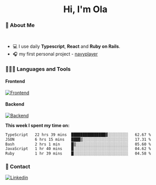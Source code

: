 <h1 align="center">Hi, I'm Ola</h1>

### 💅 About Me

<br/>

- 💻 I use daily **Typescript**, **React** and **Ruby on Rails**.
- 🎧 my first personal project - [navyplayer](https://navyplayer.netlify.app/)

### 👩🏻‍💻 Languages and Tools

#### Frontend

[![Frontend](https://skillicons.dev/icons?i=react,nextjs,ts,js,html,css,scss,tailwind)](https://skillicons.dev)

#### Backend
[![Backend](https://skillicons.dev/icons?i=nodejs,express,nestjs,rails,graphql)](https://skillicons.dev)

**This week I spent my time on:**

<!--START_SECTION:waka-->

```txt
TypeScript   22 hrs 39 mins  ███████████████▓░░░░░░░░░   62.67 %
JSON         6 hrs 15 mins   ████▒░░░░░░░░░░░░░░░░░░░░   17.31 %
Bash         2 hrs 1 min     █▒░░░░░░░░░░░░░░░░░░░░░░░   05.60 %
JavaScript   1 hr 40 mins    █░░░░░░░░░░░░░░░░░░░░░░░░   04.62 %
Ruby         1 hr 39 mins    █░░░░░░░░░░░░░░░░░░░░░░░░   04.58 %
```

<!--END_SECTION:waka-->

### 📨 Contact
  
[![Linkedin](https://skillicons.dev/icons?i=linkedin)](https://linkedin.com/in/aleksandra-kamińska)
